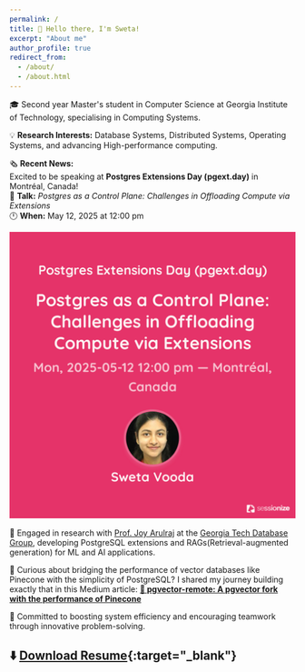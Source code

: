 ```yaml
---
permalink: /
title: 👋 Hello there, I'm Sweta!
excerpt: "About me"
author_profile: true
redirect_from: 
  - /about/
  - /about.html
---
```

  
   
   
🎓 Second year Master's student in Computer Science at Georgia Institute of Technology, specialising in Computing Systems.

💡 **Research Interests:** Database Systems, Distributed Systems, Operating Systems, and advancing High-performance computing.

🗞️ **Recent News:**  
Excited to be speaking at **Postgres Extensions Day (pgext.day)** in Montréal, Canada!  
📅 **Talk:** *Postgres as a Control Plane: Challenges in Offloading Compute via Extensions*  
🕛 **When:** May 12, 2025 at 12:00 pm

![Sweta Vooda - pgext.day Talk](pgext.png)


🚀 Engaged in research with [Prof. Joy Arulraj](https://faculty.cc.gatech.edu/~jarulraj/) at the [Georgia Tech Database Group](https://db.cc.gatech.edu/), developing PostgreSQL extensions and RAGs(Retrieval-augmented generation) for ML and AI applications.

📝 Curious about bridging the performance of vector databases like Pinecone with the simplicity of PostgreSQL? I shared my journey building exactly that in this Medium article: [**🚀 pgvector-remote: A pgvector fork with the performance of Pinecone**](https://medium.com/@sweta.vooda/pgvector-remote-a-pgvector-fork-with-the-performance-of-pinecone-5d8a7f6a50bd)

🤝 Committed to boosting system efficiency and encouraging teamwork through innovative problem-solving.

## ⬇️  [ Download Resume](my_resume.pdf){:target="_blank"}
